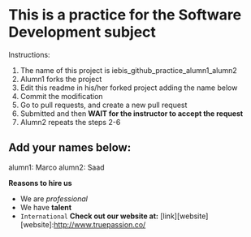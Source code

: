 # This is a practice for the Software Development subject

Instructions:
1. The name of this project is iebis_github_practice_alumn1_alumn2
2. Alumn1 forks the project
3. Edit this readme in his/her forked project adding the name below
4. Commit the modification
5. Go to pull requests, and create a new pull request
6. Submitted and then **WAIT for the instructor to accept the request**
7. Alumn2 repeats the steps 2-6


## Add your names below:
alumn1: Marco
alumn2: Saad

**Reasons to hire us**
* We are _professional_
* We have **talent**
* `International`
**Check out our website at:** [link][website]
[website]:http://www.truepassion.co/
